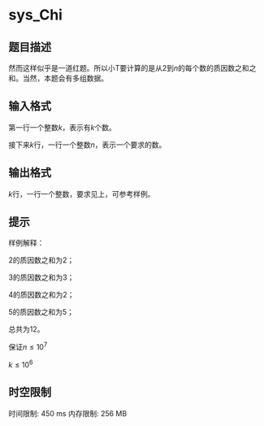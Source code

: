 # sys_Chi

## 题目描述

然而这样似乎是一道红题。所以小T要计算的是从2到$n$的每个数的质因数之和之和。当然，本题会有多组数据。

## 输入格式

第一行一个整数$k$，表示有$k$个数。

接下来$k$行，一行一个整数$n$，表示一个要求的数。

## 输出格式

$k$行，一行一个整数，要求见上，可参考样例。

## 提示

样例解释：

2的质因数之和为2；

3的质因数之和为3；

4的质因数之和为2；

5的质因数之和为5；

总共为12。

保证$n\leq10^7$

$k\leq10^6$

## 时空限制

时间限制: 450 ms
内存限制: 256 MB
